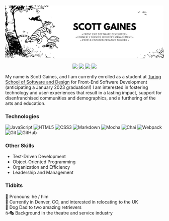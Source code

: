 [![Calvin and Hobbes running towards a new adventure with Scott's introductory info superimposed](/scott-gaines-header-1.jpg "Header")](https://www.linkedin.com/in/scottdgaines-fe/)

<p align="center">
  <a href="mailto:scottdgaines@gmail.com">
    <img src="https://img.shields.io/badge/Gmail-D14836?style=for-the-badge&logo=gmail&logoColor=white" />
  </a>
  <a href="https://www.linkedin.com/in/scottdgaines-fe/">
    <img src="https://img.shields.io/badge/LinkedIn-0077B5?style=for-the-badge&logo=linkedin&logoColor=white" />
  </a> 
  <a href="https://twitter.com/scottdgaines">
    <img src="https://img.shields.io/badge/Twitter-1DA1F2?style=for-the-badge&logo=twitter&logoColor=white" />
  </a>
  <a href="https://medium.com/@scottdgaines">
    <img src="https://img.shields.io/badge/Medium-12100E?style=for-the-badge&logo=medium&logoColor=white" />
  </a>
</p> 
  
My name is Scott Gaines, and I am currently enrolled as a student at [Turing School of Software and Design](https://turing.edu/) for Front-End Software Development (anticipating a January 2023 graduation!) I am interested in fostering technology and user-experiences that result in a lasting impact, support for disenfranchised communities and demographics, and a furthering of the arts and education. 

### Technologies
![JavaScript](https://img.shields.io/badge/javascript-%23323330.svg?style=for-the-badge&logo=javascript&logoColor=%23F7DF1E)
![HTML5](https://img.shields.io/badge/html5-%23E34F26.svg?style=for-the-badge&logo=html5&logoColor=white)
![CSS3](https://img.shields.io/badge/css3-%231572B6.svg?style=for-the-badge&logo=css3&logoColor=white)
![Markdown](https://img.shields.io/badge/markdown-%23000000.svg?style=for-the-badge&logo=markdown&logoColor=white)
![Mocha](https://img.shields.io/badge/-mocha-%238D6748?style=for-the-badge&logo=mocha&logoColor=white)
![Chai](https://a11ybadges.com/badge?logo=chai)
![Webpack](https://img.shields.io/badge/webpack-%238DD6F9.svg?style=for-the-badge&logo=webpack&logoColor=black)
![Git](https://img.shields.io/badge/git-%23F05033.svg?style=for-the-badge&logo=git&logoColor=white)
![GitHub](https://img.shields.io/badge/github-%23121011.svg?style=for-the-badge&logo=github&logoColor=white)


### Other Skills
- Test-Driven Development
- Object-Oriented Programming
- Organization and Efficiency
- Leadership and Management

<!-- I prioritize planning and organization that lead to thoughtful results, while still being able to think on my feet when necessary -->



### Tidbits
👤  Pronouns: he / him<br>
📍  Currently in Denver, CO, and interested in relocating to the UK<br>
🐶  Dog Dad to two amazing retrievers<br>
☕🎭  Background in the theatre and service industry

